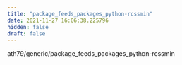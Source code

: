 ```yaml
---
title: "package_feeds_packages_python-rcssmin"
date: 2021-11-27 16:06:38.225796
hidden: false
draft: false
---
```


ath79/generic/package_feeds_packages_python-rcssmin


